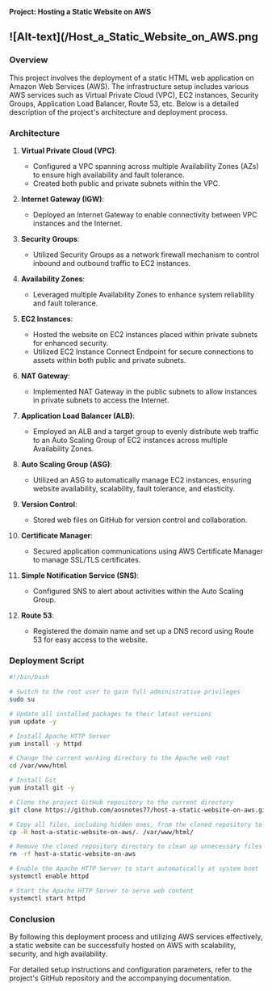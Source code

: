 **Project: Hosting a Static Website on AWS**


![Alt-text](/Host_a_Static_Website_on_AWS.png
---

### Overview

This project involves the deployment of a static HTML web application on Amazon Web Services (AWS). The infrastructure setup includes various AWS services such as Virtual Private Cloud (VPC), EC2 instances, Security Groups, Application Load Balancer, Route 53, etc. Below is a detailed description of the project's architecture and deployment process.

### Architecture

1. **Virtual Private Cloud (VPC)**:
   - Configured a VPC spanning across multiple Availability Zones (AZs) to ensure high availability and fault tolerance.
   - Created both public and private subnets within the VPC.

2. **Internet Gateway (IGW)**:
   - Deployed an Internet Gateway to enable connectivity between VPC instances and the Internet.

3. **Security Groups**:
   - Utilized Security Groups as a network firewall mechanism to control inbound and outbound traffic to EC2 instances.

4. **Availability Zones**:
   - Leveraged multiple Availability Zones to enhance system reliability and fault tolerance.

5. **EC2 Instances**:
   - Hosted the website on EC2 instances placed within private subnets for enhanced security.
   - Utilized EC2 Instance Connect Endpoint for secure connections to assets within both public and private subnets.

6. **NAT Gateway**:
   - Implemented NAT Gateway in the public subnets to allow instances in private subnets to access the Internet.

7. **Application Load Balancer (ALB)**:
   - Employed an ALB and a target group to evenly distribute web traffic to an Auto Scaling Group of EC2 instances across multiple Availability Zones.

8. **Auto Scaling Group (ASG)**:
   - Utilized an ASG to automatically manage EC2 instances, ensuring website availability, scalability, fault tolerance, and elasticity.

9. **Version Control**:
   - Stored web files on GitHub for version control and collaboration.

10. **Certificate Manager**:
    - Secured application communications using AWS Certificate Manager to manage SSL/TLS certificates.

11. **Simple Notification Service (SNS)**:
    - Configured SNS to alert about activities within the Auto Scaling Group.

12. **Route 53**:
    - Registered the domain name and set up a DNS record using Route 53 for easy access to the website.

### Deployment Script

```bash
#!/bin/bash

# Switch to the root user to gain full administrative privileges
sudo su

# Update all installed packages to their latest versions
yum update -y

# Install Apache HTTP Server
yum install -y httpd

# Change the current working directory to the Apache web root
cd /var/www/html

# Install Git
yum install git -y

# Clone the project GitHub repository to the current directory
git clone https://github.com/aosnotes77/host-a-static-website-on-aws.git

# Copy all files, including hidden ones, from the cloned repository to the Apache web root
cp -R host-a-static-website-on-aws/. /var/www/html/

# Remove the cloned repository directory to clean up unnecessary files
rm -rf host-a-static-website-on-aws

# Enable the Apache HTTP Server to start automatically at system boot
systemctl enable httpd

# Start the Apache HTTP Server to serve web content
systemctl start httpd
```

### Conclusion

By following this deployment process and utilizing AWS services effectively, a static website can be successfully hosted on AWS with scalability, security, and high availability.

For detailed setup instructions and configuration parameters, refer to the project's GitHub repository and the accompanying documentation.
